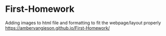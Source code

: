 # First-Homework
Adding images to html file and formatting to fit the webpage/layout properly
https://ambervangieson.github.io/First-Homework/
